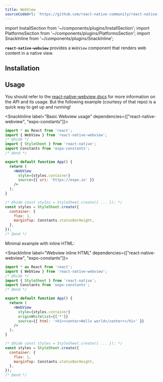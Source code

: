 ```yaml
---
title: WebView
sourceCodeUrl: 'https://github.com/react-native-community/react-native-webview'
---
```


import InstallSection from '~/components/plugins/InstallSection';
import PlatformsSection from '~/components/plugins/PlatformsSection';
import SnackInline from '~/components/plugins/SnackInline';

**`react-native-webview`** provides a `WebView` component that renders web content in a native view.

<PlatformsSection android emulator ios simulator />

## Installation

<InstallSection packageName="react-native-webview" href="https://github.com/react-native-community/react-native-webview/blob/master/docs/Getting-Started.md#react-native-webview-getting-started-guide" />

## Usage

You should refer to the [react-native-webview docs](https://github.com/react-native-community/react-native-webview/blob/master/docs/Guide.md#react-native-webview-guide) for more information on the API and its usage. But the following example (courtesy of that repo) is a quick way to get up and running!

<SnackInline label="Basic Webview usage" dependencies={["react-native-webview", "expo-constants"]}>

```jsx
import * as React from 'react';
import { WebView } from 'react-native-webview';
/* @hide */
import { StyleSheet } from 'react-native';
import Constants from 'expo-constants';
/* @end */

export default function App() {
  return (
    <WebView 
      style={styles.container}
      source={{ uri: 'https://expo.io' }}
    />
  );
}

/* @hide const styles = StyleSheet.create({ ... }); */
const styles = StyleSheet.create({
  container: {
    flex: 1,
    marginTop: Constants.statusBarHeight,
  },
});
/* @end */
```

</SnackInline>

Minimal example with inline HTML:

<SnackInline label="Webview inline HTML" dependencies={["react-native-webview", "expo-constants"]}>

```jsx
import * as React from 'react';
import { WebView } from 'react-native-webview';
/* @hide */
import { StyleSheet } from 'react-native';
import Constants from 'expo-constants';
/* @end */

export default function App() {
  return (
    <WebView
      style={styles.container}
      originWhitelist={['*']}
      source={{ html: '<h1><center>Hello world</center></h1>' }}
    />
  );
}

/* @hide const styles = StyleSheet.create({ ... }); */
const styles = StyleSheet.create({
  container: {
    flex: 1,
    marginTop: Constants.statusBarHeight,
  },
});
/* @end */
```

</SnackInline>

